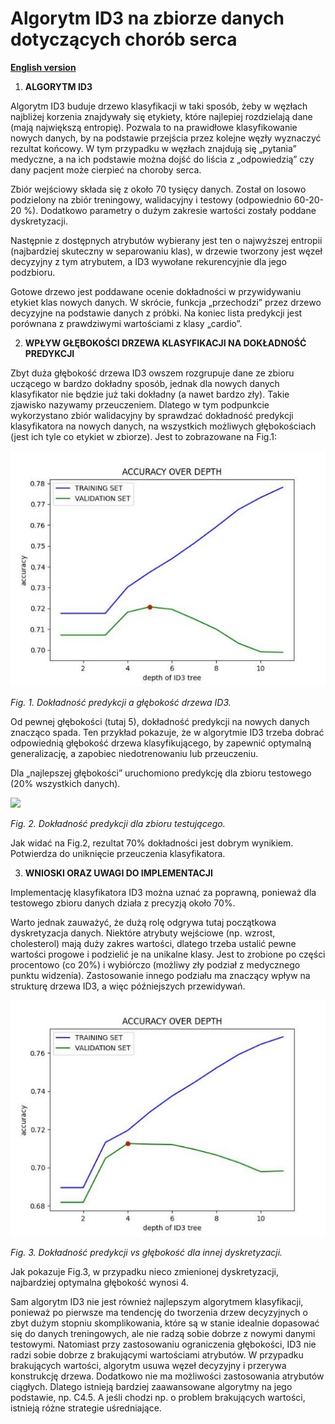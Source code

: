 ﻿# **Algorytm ID3 na zbiorze danych dotyczących chorób serca**

**[English version](README.md)**

1. **ALGORYTM ID3** 

Algorytm ID3 buduje drzewo klasyfikacji w taki sposób, żeby w węzłach najbliżej korzenia znajdywały się etykiety, które najlepiej rozdzielają dane (mają największą entropię). Pozwala to na prawidłowe klasyfikowanie nowych danych, by na podstawie przejścia przez kolejne węzły wyznaczyć rezultat końcowy. W tym przypadku w węzłach znajdują się „pytania” medyczne, a na ich podstawie można dojść do liścia z „odpowiedzią” czy dany pacjent może cierpieć na choroby serca. 

Zbiór wejściowy składa się z około 70 tysięcy danych. Został on losowo podzielony na zbiór treningowy, walidacyjny i testowy (odpowiednio 60-20-20 %). Dodatkowo parametry o dużym zakresie wartości zostały poddane dyskretyzacji. 

Następnie z dostępnych atrybutów wybierany jest ten o najwyższej entropii (najbardziej skuteczny  w separowaniu klas), w drzewie tworzony jest węzeł decyzyjny z tym atrybutem, a ID3 wywołane rekurencyjnie dla jego podzbioru. 

Gotowe drzewo jest poddawane ocenie dokładności w przywidywaniu etykiet klas nowych danych.  W skrócie, funkcja „przechodzi” przez drzewo decyzyjne na podstawie danych z próbki. Na koniec lista predykcji jest porównana z prawdziwymi wartościami z klasy „cardio”. 

2. **WPŁYW GŁĘBOKOŚCI DRZEWA KLASYFIKACJI NA DOKŁADNOŚĆ PREDYKCJI** 

Zbyt duża głębokość drzewa ID3 owszem rozgrupuje dane ze zbioru uczącego w bardzo dokładny sposób, jednak dla nowych danych klasyfikator nie będzie już taki dokładny (a nawet bardzo zły). Takie zjawisko nazywamy przeuczeniem. Dlatego w tym podpunkcie wykorzystano zbiór walidacyjny by sprawdzać  dokładność  predykcji  klasyfikatora  na  nowych  danych,  na  wszystkich  możliwych głębokościach (jest ich tyle co etykiet w zbiorze). Jest to zobrazowane na Fig.1: 

![](img/fig_1.jpeg)

*Fig.  1. Dokładność predykcji a głębokość drzewa ID3.* 

Od pewnej głębokości (tutaj 5), dokładność predykcji na nowych danych znacząco spada. Ten przykład pokazuje,  że  w  algorytmie  ID3  trzeba  dobrać  odpowiednią  głębokość  drzewa  klasyfikującego,  by zapewnić optymalną generalizację, a zapobiec niedotrenowaniu lub przeuczeniu. 

Dla „najlepszej głębokości” uruchomiono predykcję dla zbioru testowego (20% wszystkich danych). 

![](img/fig_2.png)

*Fig.  2. Dokładność predykcji dla zbioru testującego.* 

Jak  widać  na  Fig.2,  rezultat  70%  dokładności  jest  dobrym  wynikiem.  Potwierdza  do  uniknięcie przeuczenia klasyfikatora. 

3. **WNIOSKI ORAZ UWAGI DO IMPLEMENTACJI** 

Implementację klasyfikatora ID3 można uznać za poprawną, ponieważ dla testowego zbioru danych działa z precyzją około 70%. 

Warto  jednak  zauważyć,  że  dużą  rolę  odgrywa  tutaj  początkowa  dyskretyzacja  danych.  Niektóre atrybuty wejściowe (np. wzrost, cholesterol) mają duży zakres wartości, dlatego trzeba ustalić pewne wartości progowe i podzielić je na unikalne klasy. Jest to zrobione po części procentowo (co 20%)  i wybiórczo (możliwy zły podział z medycznego punktu widzenia). Zastosowanie innego podziału ma znaczący wpływ na strukturę drzewa ID3, a więc późniejszych przewidywań. 

![](img/fig_3.jpeg)

*Fig.  3. Dokładność predykcji vs głębokość dla innej dyskretyzacji.* 

Jak pokazuje Fig.3, w przypadku nieco zmienionej dyskretyzacji, najbardziej optymalna głębokość wynosi 4. 

Sam algorytm ID3 nie jest również najlepszym algorytmem klasyfikacji, ponieważ po pierwsze ma tendencję do tworzenia drzew decyzyjnych o zbyt dużym stopniu skomplikowania, które są w stanie idealnie  dopasować  się  do  danych  treningowych,  ale  nie  radzą  sobie  dobrze  z  nowymi  danymi testowymi.  Natomiast  przy  zastosowaniu  ograniczenia  głębokości,  ID3  nie  radzi  sobie  dobrze  z brakującymi wartościami atrybutów. W przypadku brakujących wartości, algorytm  usuwa węzeł decyzyjny i przerywa konstrukcję drzewa. Dodatkowo nie ma możliwości zastosowania atrybutów ciągłych. Dlatego istnieją bardziej zaawansowane algorytmy na jego podstawie, np. C4.5. A jeśli chodzi np. o problem brakujących wartości, istnieją różne strategie uśredniające. 
